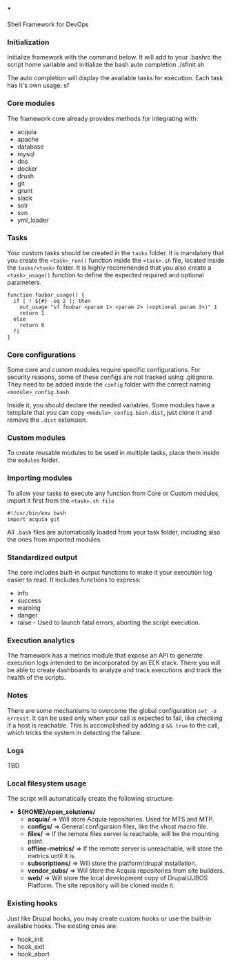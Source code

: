 .
=======================================
Shell Framework for DevOps

### Initialization
Initialize framework with the command below. It will add to your .bashrc the script home variable and initialize the bash auto completion
  ./sfinit.sh

The auto completion will display the available tasks for execution. Each task has it's own usage:
  sf <task> <params>

### Core modules
The framework core already provides methods for integrating with:
- acquia
- apache
- database
- mysql
- dns
- docker
- drush
- git
- grunt
- slack
- solr
- svn
- yml_loader

### Tasks
Your custom tasks should be created in the `tasks` folder. It is mandatory that you create the `<task>_run()` function inside the `<task>.sh` file, located inside the `tasks/<task>` folder. It is highly recommended that you also create a `<task>_usage()` function to define the expected required and optional parameters.
```
function foobar_usage() {
  if [ ! ${#} -eq 2 ]; then
    out_usage "sf foobar <param 1> <param 2> (<optional param 3>)" 1
    return 1
  else
    return 0
  fi
}
```

### Core configurations
Some core and custom modules require specific configurations. For security reasons, some of these configs are not tracked using .gitignore. They need to be added inside the `config` folder with the correct naming `<module>_config.bash`.

Inside it, you should declare the needed variables. Some modules have a template that you can copy `<module>_config.bash.dist`, just clone it and remove the `.dist` extension.

### Custom modules
To create reusable modules to be used in multiple tasks, place them inside the `modules` folder.

### Importing modules
To allow your tasks to execute any function from Core or Custom modules, import it first from the `<task>.sh file`
```
#!/usr/bin/env bash
import acquia git
```
All `.bash` files are automatically loaded from your task folder, including also the ones from imported modules.

### Standardized output
The core includes built-in output functions to make it your execution log easier to read. It includes functions to express:
- info
- success
- warning
- danger
- raise - Used to launch fatal errors, aborting the script execution.

### Execution analytics
The framework has a metrics module that expose an API to generate execution logs intended to be incorporated by an ELK stack. There you will be able to create dashboards to analyze and track executions and track the health of the scripts.

### Notes
There are some mechanisms to overcome the global configuration `set -o errexit`. It can be used only when your call is expected to fail, like checking if a host is reachable. This is accomplished by adding a `&& true` to the call, which tricks the system in detecting the failure.

### Logs
TBD

### Local filesystem usage
The script will automatically create the following structure:
- **${HOME}/open_solutions/**
  - **acquia/** => Will store Acquia repositories. Used for MTS and MTP.
  - **configs/** => General configuraion files, like the vhost macro file.
  - **files/** => If the remote files server is reachable, will be the mounting point.
  - **offline-metrics/** => If the remote server is unreachable, will store the metrics until it is.
  - **subscriptions/** => Will store the platform/drupal installation.
  - **vendor_subs/** => Will store the Acquia repositories from site builders.
  - **web/** => Will store the local development copy of Drupal/JJBOS Platform. The site repository will be cloned inside it.

### Existing hooks
Just like Drupal hooks, you may create custom hooks or use the built-in available hooks. The existing ones are:
- hook_init
- hook_exit
- hook_abort
